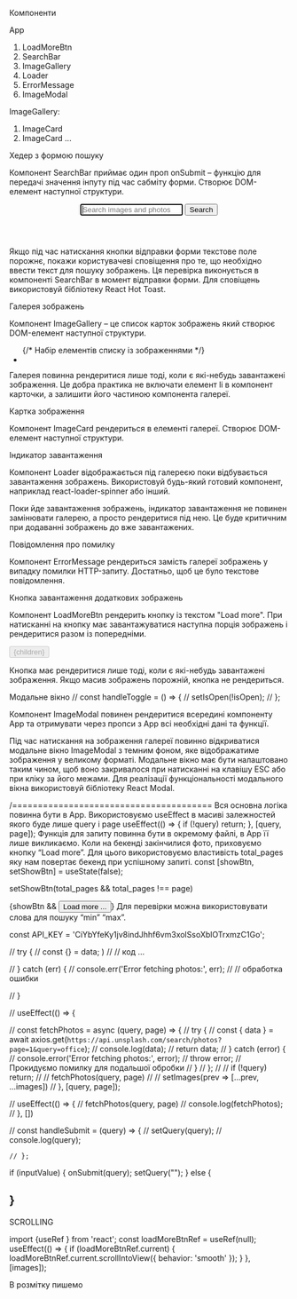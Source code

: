 Компоненти

App 
1. LoadMoreBtn
2. SearchBar
3. ImageGallery
4. Loader
5. ErrorMessage
6. ImageModal

 ImageGallery:

1.  ImageCard
2.  ImageCard ...

Хедер з формою пошуку



Компонент SearchBar приймає один проп onSubmit – функцію для передачі значення інпуту під час сабміту форми. Створює DOM-елемент наступної структури.



<header>
  <form>
    <input
      type="text"
      autocomplete="off"
      autofocus
      placeholder="Search images and photos"
    />
    <button type="submit">Search</button>
  </form>
</header>



Якщо під час натискання кнопки відправки форми текстове поле порожнє, покажи користувачеві сповіщення про те, що необхідно ввести текст для пошуку зображень. Ця перевірка виконується в компоненті SearchBar в момент відправки форми. Для сповіщень використовуй бібліотеку React Hot Toast.



Галерея зображень



Компонент ImageGallery – це список карток зображень який створює DOM-елемент наступної структури.



<ul>
	{/* Набір елементів списку із зображеннями */}
	<li>
		<div>
		  <img src="" alt="" />
		</div>
	</li>
</ul>

Галерея повинна рендеритися лише тоді, коли є які-небудь завантажені зображення. Це добра практика не включати елемент li в компонент карточки, а залишити його частиною компонента галереї.



Картка зображення



Компонент ImageCard рендериться в елементі галереї. Створює DOM-елемент наступної структури.

<div>
  <img src="" alt="" />
</div>
Індикатор завантаження



Компонент Loader відображається під галереєю поки відбувається завантаження зображень. Використовуй будь-який готовий компонент, наприклад react-loader-spinner або інший.

Поки йде завантаження зображень, індикатор завантаження не повинен замінювати галерею, а просто рендеритися під нею. Це буде критичним при додаванні зображень до вже завантажених.



Повідомлення про помилку



Компонент ErrorMessage рендериться замість галереї зображень у випадку помилки HTTP-запиту. Достатньо, щоб це було текстове повідомлення.



Кнопка завантаження додаткових зображень



Компонент LoadMoreBtn рендерить кнопку із текстом "Load more". При натисканні на кнопку має завантажуватися наступна порція зображень і рендеритися разом із попередніми.

<button className={css.button} onClick={onClick} disabled={disabled}>
      {children}
    </button>

Кнопка має рендеритися лише тоді, коли є які-небудь завантажені зображення.
Якщо масив зображень порожній, кнопка не рендериться.


Модальне вікно
  //  const handleToggle = () => {
  //   setIsOpen(!isOpen);
  //  };


Компонент ImageModal повинен рендеритися всередині компоненту App та отримувати через пропси з App всі необхідні дані та функції.



Під час натискання на зображення галереї повинно відкриватися модальне вікно ImageModal з темним фоном, яке відображатиме зображення у великому форматі. Модальне вікно має бути налаштовано таким чином, щоб воно закривалося при натисканні на клавішу ESC або при кліку за його межами. Для реалізації функціональності модального вікна використовуй бібліотеку React Modal.

/=======================================
Вся основна логіка повинна бути в Арр.
Використовуємо useEffect в масиві залежностей якого буде лише query і page
useEffect(() => { if (!query) return; }, [query, page]);
Функція для запиту повинна бути в окремому файлі, в Арр її лише викликаємо.
Коли на бекенді закінчилися фото, приховуємо кнопку “Load more”. Для цього використовуємо властивість total_pages яку нам повертає бекенд при успішному запиті.
const [showBtn, setShowBtn] = useState(false);

setShowBtn(total_pages && total_pages !== page)

{showBtn && <button> Load more ... </button >}
Для перевірки можна використовувати слова для пошуку “min” “max”.



const API_KEY = 'CiYbYfeKy1jv8indJhhf6vm3xolSsoXblOTrxmzC1Go';


 // try {
// const {} = data; )
//   // код ...

// } catch (err) {
// console.err('Error fetching photos:', err);
//   // обработка ошибки

// }


//   useEffect(() => {

//     const fetchPhotos = async (query, page) => {
//   try {
//       const { data } = await axios.get(`https://api.unsplash.com/search/photos?page=1&query=office`);
//       console.log(data);
//     return data;
//   } catch (error) {
//     console.error('Error fetching photos:', error);
//     throw error; // Прокидуємо помилку для подальшої обробки
//   }
// };
//     // if (!query) return;
//     // fetchPhotos(query, page)
//     // setImages(prev => [...prev, ...images])
//   }, [query, page]);

  // useEffect(() => {
  //   fetchPhotos(query, page)
  //   console.log(fetchPhotos);
  //  }, [])

  // const handleSubmit = (query) => {
  //   setQuery(query);
  //   console.log(query);
    
    // };


   if (inputValue) {
    onSubmit(query);
    setQuery("");
    } else {
      
  }
--------------------------------
  SCROLLING

  import {useRef } from 'react';
  const loadMoreBtnRef = useRef(null);
  useEffect(() => {
    if (loadMoreBtnRef.current) {
      loadMoreBtnRef.current.scrollIntoView({ behavior: 'smooth' });
    }
  }, [images]);

  В розмітку пишемо
  <div ref={loadMoreBtnRef} />
